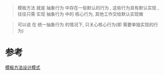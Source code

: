 


> 模板方法 就是 抽象行为 中存在一些默认的行为 , 这些行为具有默认实现
> , 往往只需 实现 抽象行为 中的 核心行为, 其他工作交给默认实现做

> 可以说 在 统一抽象行为 的情况下, 只关心核心行为(即 需要单独实现的行为)


# 参考
[模板方法设计模式](https://refactoringguru.cn/design-patterns/template-method)